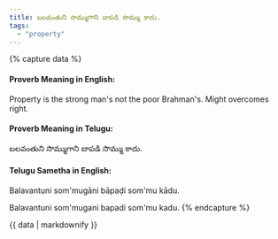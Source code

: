 ```yaml
---
title: బలవంతుని సొమ్ముగాని బాపడి సొమ్ము కాదు.
tags:
  - "property"
---
```


{% capture data %}
#### Proverb Meaning in English:
Property is the strong man's not the poor Brahman's.
Might overcomes right.

#### Proverb Meaning in Telugu:
బలవంతుని సొమ్ముగాని బాపడి సొమ్ము కాదు.

#### Telugu Sametha in English:
Balavantuni som'mugāni bāpaḍi som'mu kādu.

Balavantuni som'mugani bapadi som'mu kadu.
{% endcapture %}

{{ data | markdownify }}

